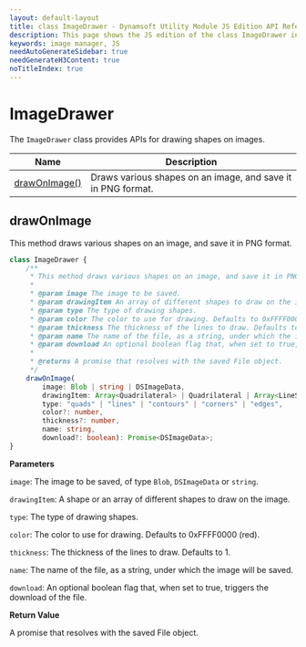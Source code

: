 ```yaml
---
layout: default-layout
title: class ImageDrawer - Dynamsoft Utility Module JS Edition API Reference
description: This page shows the JS edition of the class ImageDrawer in Dynamsoft Utility Module.
keywords: image manager, JS
needAutoGenerateSidebar: true
needGenerateH3Content: true
noTitleIndex: true
---
```


# ImageDrawer

The `ImageDrawer` class provides APIs for drawing shapes on images.

| Name                          | Description                                                    |
| ----------------------------  | -------------------------------------------------------------- |
| [drawOnImage()](#drawonimage) | Draws various shapes on an image, and save it in PNG format.   |

## drawOnImage

This method draws various shapes on an image, and save it in PNG format.

```typescript
class ImageDrawer {
    /**
     * This method draws various shapes on an image, and save it in PNG format.
     *
     * @param image The image to be saved.
     * @param drawingItem An array of different shapes to draw on the image.
     * @param type The type of drawing shapes.
     * @param color The color to use for drawing. Defaults to 0xFFFF0000 (red).
     * @param thickness The thickness of the lines to draw. Defaults to 1.
     * @param name The name of the file, as a string, under which the image will be saved.
     * @param download An optional boolean flag that, when set to true, triggers the download of the file.
     *
     * @returns A promise that resolves with the saved File object.
     */
    drawOnImage(
        image: Blob | string | DSImageData, 
        drawingItem: Array<Quadrilateral> | Quadrilateral | Array<LineSegment> | LineSegment | Array<Contour> | Contour | Array<Corner> | Corner | Array<Edge> | Edge, 
        type: "quads" | "lines" | "contours" | "corners" | "edges", 
        color?: number, 
        thickness?: number, 
        name: string,
        download?: boolean): Promise<DSImageData>;
}
```

**Parameters**

`image`: The image to be saved, of type `Blob`, `DSImageData` or `string`.

`drawingItem`: A shape or an array of different shapes to draw on the image.

`type`: The type of drawing shapes.

`color`: The color to use for drawing. Defaults to 0xFFFF0000 (red).

`thickness`: The thickness of the lines to draw. Defaults to 1.

`name`: The name of the file, as a string, under which the image will be saved.

`download`: An optional boolean flag that, when set to true, triggers the download of the file.

**Return Value**

A promise that resolves with the saved File object.